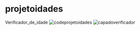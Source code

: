 # projetoidades
 Verificador_de_idade
![codeprojetoidades](https://user-images.githubusercontent.com/91075479/146232823-c697a422-74d3-496a-ac00-a7e944abe7d6.png)
![capadoverificador](https://user-images.githubusercontent.com/91075479/146233212-75c576b2-d32e-42fb-8e10-ae9a4c4c0106.png)
